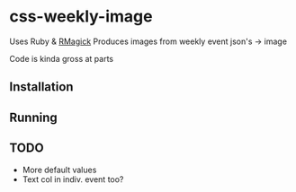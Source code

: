 # css-weekly-image
Uses Ruby & [RMagick](https://rmagick.github.io/rvgtut.html)
Produces images from weekly event json's -> image

Code is kinda gross at parts

## Installation

## Running

## TODO
* More default values
* Text col in indiv. event too?